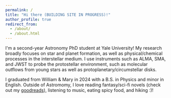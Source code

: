 ```yaml
---
permalink: /
title: "Hi there (BUILDING SITE IN PROGRESS)!"
author_profile: true
redirect_from: 
  - /about/
  - /about.html
---
```


I'm a second-year Astronomy PhD student at Yale University! My research broadly focuses on star and planet formation, as well as physical/chemical processes in the interstellar medium. I use instruments such as ALMA, SMA, and JWST to probe the protostellar environment, such as molecular outflows from young stars as well as protoplanetary/circumstellar disks.

I graduated from William & Mary in 2024 with a B.S. in Physics and minor in English. Outside of Astromomy, I love reading fantasy/sci-fi novels (check out my <a href="https://www.goodreads.com/user/show/40674764-indigo-ramisa">goodreads</a>), listening to music, eating spicy food, and hiking :)!
